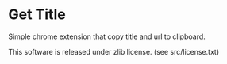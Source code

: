 # Get Title

Simple chrome extension that copy title and url to clipboard.

This software is released under zlib license.
(see src/license.txt)


